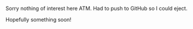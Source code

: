 ﻿Sorry nothing of interest here ATM. Had to push to GitHub so I could eject.

Hopefully something soon!